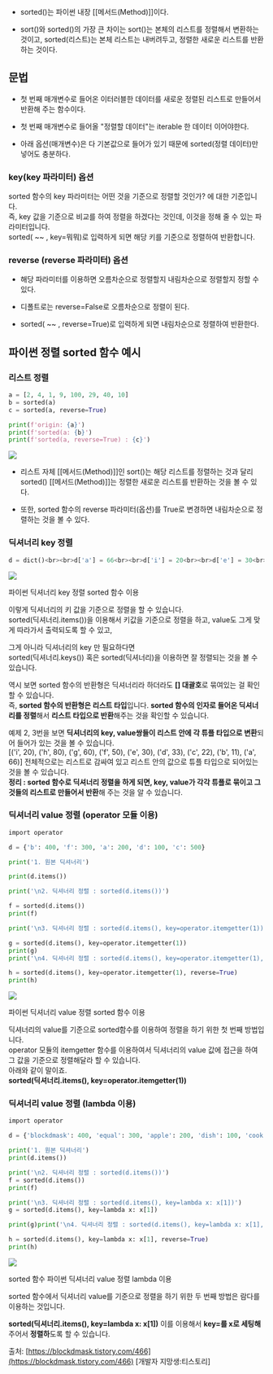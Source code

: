 - sorted()는 파이썬 내장 [[메서드(Method)]]이다.  

- sort()와 sorted()의 가장 큰 차이는 sort()는 본체의 리스트를 정렬해서 변환하는 것이고,  sorted(리스트)는 본체 리스트는 내버려두고, 정렬한 새로운 리스트를 반환하는 것이다.


## 문법

- 첫 번째 매개변수로 들어온 이터러블한 데이터를 새로운 정렬된 리스트로 만들어서 반환해 주는 함수이다.
- 첫 번째 매개변수로 들어올 "정렬할 데이터"는 iterable 한 데이터 이어야한다.

- 아래 옵션(매개변수)은 다 기본값으로 들어가 있기 때문에 sorted(정렬 데이터)만 넣어도 충분하다.

### key(key 파라미터) 옵션

sorted 함수의 key 파라미터는 어떤 것을 기준으로 정렬할 것인가? 에 대한 기준입니다.  
즉, key 값을 기준으로 비교를 하여 정렬을 하겠다는 것인데, 이것을 정해 줄 수 있는 파라미터입니다.  
sorted( ~~ , key=뭐뭐)로 입력하게 되면 해당 키를 기준으로 정렬하여 반환합니다.

### reverse (reverse 파라미터) 옵션

- 해당 파라미터를 이용하면 오름차순으로 정렬할지 내림차순으로 정렬할지 정할 수 있다.
- 디폴트로는 reverse=False로 오름차순으로 정렬이 된다.

- sorted( ~~ , reverse=True)로 입력하게 되면 내림차순으로 정렬하여 반환한다.


## 파이썬 정렬 sorted 함수 예시

### 리스트 정렬

```python
a = [2, 4, 1, 9, 100, 29, 40, 10]
b = sorted(a)
c = sorted(a, reverse=True)

print(f'origin: {a}')
print(f'sorted(a: {b}')
print(f'sorted(a, reverse=True) : {c}')
```

![](https://blog.kakaocdn.net/dn/UrByg/btqQbFGLgGW/BEDfpXksE9xqfLdqVxahOK/img.png)

- 리스트 자체 [[메서드(Method)]]인 sort()는 해당 리스트를 정렬하는 것과 달리 sorted() [[메서드(Method)]]는 정렬한 새로운 리스트를 반환하는 것을 볼 수 있다.

- 또한, sorted 함수의 reverse 파라미터(옵션)를 True로 변경하면 내림차순으로 정렬하는 것을 볼 수 있다.


### 딕셔너리 key 정렬

```python
d = dict()<br><br>d['a'] = 66<br><br>d['i'] = 20<br><br>d['e'] = 30<br><br>d['d'] = 33<br><br>d['f'] = 50<br><br>d['g'] = 60<br><br>d['c'] = 22<br><br>d['h'] = 80<br><br>d['b'] = 11<br><br># 1. 딕셔너리 출력<br><br>print("\n1. 기본 딕셔너리")<br><br>print(d)<br><br># 딕셔너리 키 정렬 오름차순(디폴트)<br><br>print("\n2. 키 정렬 sorted(d.items())")<br><br>f = sorted(d.items())<br><br>print(f)<br><br># 딕셔너리 키 정렬 내림차순<br><br>print("\n3. 키 정렬 sorted(d.items(), reverse=True)")<br><br>g = sorted(d.items(), reverse=True)<br><br>print(g)<br><br># 딕셔너리 키만 정렬 및 출력1<br><br>print("\n4. 키만 정렬 sorted(d.keys())")<br><br>h = sorted(d.keys())<br><br>print(h)<br><br># 딕셔너리 키만 정렬 및 출력2<br><br>print("\n5. 키만 정렬 sorted(d)")<br><br>i = sorted(d)<br><br>print(i)
```


![](https://blog.kakaocdn.net/dn/Q6xj4/btqQpuCSdHU/0kL5wsAAKYxh6Nv0dk5JTk/img.png)

파이썬 딕셔너리 key 정렬 sorted 함수 이용

이렇게 딕셔너리의 키 값을 기준으로 정렬을 할 수 있습니다.  
sorted(딕셔너리.items())을 이용해서 키값을 기준으로 정렬을 하고, value도 그게 맞게 따라가서 출력되도록 할 수 있고,

그게 아니라 딕셔너리의 key 만 필요하다면  
sorted(딕셔너리.keys()) 혹은 sorted(딕셔너리)을 이용하면 잘 정렬되는 것을 볼 수 있습니다.

역시 보면 sorted 함수의 반환형은 딕셔너리라 하더라도 **[] 대괄호**로 묶여있는 걸 확인할 수 있습니다.  
즉, **sorted 함수의 반환형은 리스트 타입**입니다. **sorted 함수의 인자로 들어온 딕셔너리를 정렬**해서 **리스트 타입으로 반환**해주는 것을 확인할 수 있습니다.

예제 2, 3번을 보면 **딕셔너리의 key, value쌍들이 리스트 안에 각 튜플 타입으로 변환**되어 들어가 있는 것을 볼 수 있습니다.  
[('i', 20), ('h', 80), ('g', 60), ('f', 50), ('e', 30), ('d', 33), ('c', 22), ('b', 11), ('a', 66)] 전체적으로는 리스트로 감싸여 있고 리스트 안의 값으로 튜플 타입으로 되어있는 것을 볼 수 있습니다.  
**정리 : sorted 함수로 딕셔너리 정렬을 하게 되면, key, value가 각각 튜플로 묶이고 그것들의 리스트로 만들어서 반환**해 주는 것을 알 수 있습니다.

### 딕셔너리 value 정렬 (operator 모듈 이용)

```python
import operator

d = {'b': 400, 'f': 300, 'a': 200, 'd': 100, 'c': 500}

print('1. 원본 딕셔너리')

print(d.items())

print('\n2. 딕셔너리 정렬 : sorted(d.items())')

f = sorted(d.items())
print(f)

print('\n3. 딕셔너리 정렬 : sorted(d.items(), key=operator.itemgetter(1))')

g = sorted(d.items(), key=operator.itemgetter(1))
print(g)
print('\n4. 딕셔너리 정렬 : sorted(d.items(), key=operator.itemgetter(1), reverse=True)')

h = sorted(d.items(), key=operator.itemgetter(1), reverse=True)
print(h)
```

![](https://blog.kakaocdn.net/dn/CvcNx/btqQlKfqlNX/UKinqQWaOdopQXP40v1G5k/img.png)

파이썬 딕셔너리 value 정렬 sorted 함수 이용

딕셔너리의 value를 기준으로 sorted함수를 이용하여 정렬을 하기 위한 첫 번째 방법입니다.  
operator 모듈의 itemgetter 함수를 이용하여서 딕셔너리의 value 값에 접근을 하여 그 값을 기준으로 정렬해달라 할 수 있습니다.   
아래와 같이 말이죠.  
**sorted(딕셔너리.items(), key=operator.itemgetter(1))**

### 딕셔너리 value 정렬 (lambda 이용)

```python
import operator

d = {'blockdmask': 400, 'equal': 300, 'apple': 200, 'dish': 100, 'cook': 500}

print('1. 원본 딕셔너리')
print(d.items())

print('\n2. 딕셔너리 정렬 : sorted(d.items())')
f = sorted(d.items())
print(f)

print('\n3. 딕셔너리 정렬 : sorted(d.items(), key=lambda x: x[1])')
g = sorted(d.items(), key=lambda x: x[1])

print(g)print('\n4. 딕셔너리 정렬 : sorted(d.items(), key=lambda x: x[1], reverse=True)')

h = sorted(d.items(), key=lambda x: x[1], reverse=True)
print(h)
```

![](https://blog.kakaocdn.net/dn/bBgCZR/btqQjnY5ow5/FUVW8jpGUjWzLrKcKZ92pk/img.png)

sorted 함수 파이썬 딕셔너리 value 정렬 lambda 이용

sorted 함수에서 딕셔너리 value를 기준으로 정렬을 하기 위한 두 번째 방법은 람다를 이용하는 것입니다.

**sorted(딕셔너리.items(), key=lambda x: x[1])** 이를 이용해서 **key=를 x로 세팅해**주어서 **정렬하**도록 할 수 있습니다.

출처: [https://blockdmask.tistory.com/466](https://blockdmask.tistory.com/466) [개발자 지망생:티스토리]